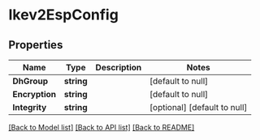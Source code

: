 # Ikev2EspConfig

## Properties
Name | Type | Description | Notes
------------ | ------------- | ------------- | -------------
**DhGroup** | **string** |  | [default to null]
**Encryption** | **string** |  | [default to null]
**Integrity** | **string** |  | [optional] [default to null]

[[Back to Model list]](../README.md#documentation-for-models) [[Back to API list]](../README.md#documentation-for-api-endpoints) [[Back to README]](../README.md)


